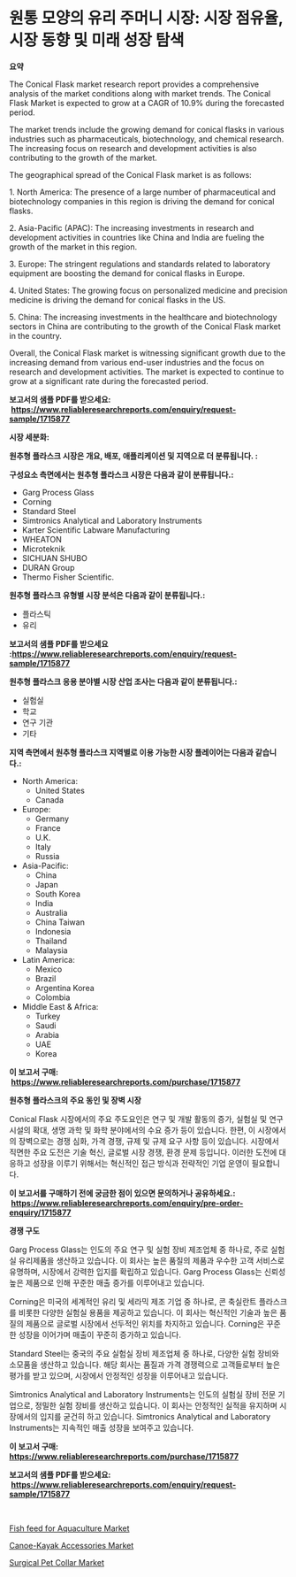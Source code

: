 <p><h1>원통 모양의 유리 주머니 시장: 시장 점유율, 시장 동향 및 미래 성장 탐색</h1></p><p><strong>요약</strong></p>
<p><p>The Conical Flask market research report provides a comprehensive analysis of the market conditions along with market trends. The Conical Flask Market is expected to grow at a CAGR of 10.9% during the forecasted period. </p><p>The market trends include the growing demand for conical flasks in various industries such as pharmaceuticals, biotechnology, and chemical research. The increasing focus on research and development activities is also contributing to the growth of the market. </p><p>The geographical spread of the Conical Flask market is as follows: </p><p>1. North America: The presence of a large number of pharmaceutical and biotechnology companies in this region is driving the demand for conical flasks. </p><p>2. Asia-Pacific (APAC): The increasing investments in research and development activities in countries like China and India are fueling the growth of the market in this region. </p><p>3. Europe: The stringent regulations and standards related to laboratory equipment are boosting the demand for conical flasks in Europe. </p><p>4. United States: The growing focus on personalized medicine and precision medicine is driving the demand for conical flasks in the US. </p><p>5. China: The increasing investments in the healthcare and biotechnology sectors in China are contributing to the growth of the Conical Flask market in the country. </p><p>Overall, the Conical Flask market is witnessing significant growth due to the increasing demand from various end-user industries and the focus on research and development activities. The market is expected to continue to grow at a significant rate during the forecasted period. </p></p>
<p><strong>보고서의 샘플 PDF를 받으세요: &nbsp;<a href="https://www.reliableresearchreports.com/enquiry/request-sample/1715877">https://www.reliableresearchreports.com/enquiry/request-sample/1715877</a></strong></p>
<p><strong>시장 세분화:</strong></p>
<p><strong> 원추형 플라스크 시장은 개요, 배포, 애플리케이션 및 지역으로 더 분류됩니다. :</strong></p>
<p><strong>구성요소 측면에서는 원추형 플라스크 시장은 다음과 같이 분류됩니다.:</strong></p>
<p><ul><li>Garg Process Glass</li><li>Corning</li><li>Standard Steel</li><li>Simtronics Analytical and Laboratory Instruments</li><li>Karter Scientific Labware Manufacturing</li><li>WHEATON</li><li>Microteknik</li><li>SICHUAN SHUBO</li><li>DURAN Group</li><li>Thermo Fisher Scientific.</li></ul></p>
<p><strong> 원추형 플라스크 유형별 시장 분석은 다음과 같이 분류됩니다.:</strong></p>
<p><ul><li>플라스틱</li><li>유리</li></ul></p>
<p><strong>보고서의 샘플 PDF를 받으세요 :<a href="https://www.reliableresearchreports.com/enquiry/request-sample/1715877">https://www.reliableresearchreports.com/enquiry/request-sample/1715877</a></strong></p>
<p><strong> 원추형 플라스크 응용 분야별 시장 산업 조사는 다음과 같이 분류됩니다.:</strong></p>
<p><ul><li>실험실</li><li>학교</li><li>연구 기관</li><li>기타</li></ul></p>
<p><strong>지역 측면에서 원추형 플라스크 지역별로 이용 가능한 시장 플레이어는 다음과 같습니다.:</strong></p>
<p><ul>
    <li>
        North America:
        <ul>
            <li>United States</li>
            <li>Canada</li>
        </ul>
    </li>
    <li>
        Europe:
        <ul>
            <li>Germany</li>
            <li>France</li>
            <li>U.K.</li>
            <li>Italy</li>
            <li>Russia</li>
        </ul>
    </li>
    <li>
        Asia-Pacific:
        <ul>
            <li>China</li>
            <li>Japan</li>
            <li>South Korea</li>
            <li>India</li>
            <li>Australia</li>
            <li>China Taiwan</li>
            <li>Indonesia</li>
            <li>Thailand</li>
            <li>Malaysia</li>
        </ul>
    </li>
    <li>
        Latin America:
        <ul>
            <li>Mexico</li>
            <li>Brazil</li>
            <li>Argentina Korea</li>
            <li>Colombia</li>
        </ul>
    </li>
    <li>
        Middle East & Africa:
        <ul>
            <li>Turkey</li>
            <li>Saudi</li>
            <li>Arabia</li>
            <li>UAE</li>
            <li>Korea</li>
        </ul>
    </li>
    </ul></p>
<p><strong>이 보고서 구매: &nbsp;<a href="https://www.reliableresearchreports.com/purchase/1715877">https://www.reliableresearchreports.com/purchase/1715877</a></strong></p>
<p><strong>원추형 플라스크의 주요 동인 및 장벽 시장</strong></p>
<p><p>Conical Flask 시장에서의 주요 주도요인은 연구 및 개발 활동의 증가, 실험실 및 연구 시설의 확대, 생명 과학 및 화학 분야에서의 수요 증가 등이 있습니다. 한편, 이 시장에서의 장벽으로는 경쟁 심화, 가격 경쟁, 규제 및 규제 요구 사항 등이 있습니다. 시장에서 직면한 주요 도전은 기술 혁신, 글로벌 시장 경쟁, 환경 문제 등입니다. 이러한 도전에 대응하고 성장을 이루기 위해서는 혁신적인 접근 방식과 전략적인 기업 운영이 필요합니다.</p></p>
<p><strong>이 보고서를 구매하기 전에 궁금한 점이 있으면 문의하거나 공유하세요.: &nbsp;<a href="https://www.reliableresearchreports.com/enquiry/pre-order-enquiry/1715877">https://www.reliableresearchreports.com/enquiry/pre-order-enquiry/1715877</a></strong></p>
<p><strong>경쟁 구도</strong></p>
<p><p>Garg Process Glass는 인도의 주요 연구 및 실험 장비 제조업체 중 하나로, 주로 실험실 유리제품을 생산하고 있습니다. 이 회사는 높은 품질의 제품과 우수한 고객 서비스로 유명하며, 시장에서 강력한 입지를 확립하고 있습니다. Garg Process Glass는 신뢰성 높은 제품으로 인해 꾸준한 매출 증가를 이루어내고 있습니다.</p><p>Corning은 미국의 세계적인 유리 및 세라믹 제조 기업 중 하나로, 콘 축실란트 플라스크를 비롯한 다양한 실험실 용품을 제공하고 있습니다. 이 회사는 혁신적인 기술과 높은 품질의 제품으로 글로벌 시장에서 선두적인 위치를 차지하고 있습니다. Corning은 꾸준한 성장을 이어가며 매출이 꾸준히 증가하고 있습니다.</p><p>Standard Steel는 중국의 주요 실험실 장비 제조업체 중 하나로, 다양한 실험 장비와 소모품을 생산하고 있습니다. 해당 회사는 품질과 가격 경쟁력으로 고객들로부터 높은 평가를 받고 있으며, 시장에서 안정적인 성장을 이루어내고 있습니다.</p><p>Simtronics Analytical and Laboratory Instruments는 인도의 실험실 장비 전문 기업으로, 정밀한 실험 장비를 생산하고 있습니다. 이 회사는 안정적인 실적을 유지하며 시장에서의 입지를 굳건히 하고 있습니다. Simtronics Analytical and Laboratory Instruments는 지속적인 매출 성장을 보여주고 있습니다.</p></p>
<p><strong>이 보고서 구매: &nbsp; <a href="https://www.reliableresearchreports.com/purchase/1715877">https://www.reliableresearchreports.com/purchase/1715877</a></strong></p>
<p><strong>보고서의 샘플 PDF를 받으세요: &nbsp;<a href="https://www.reliableresearchreports.com/enquiry/request-sample/1715877">https://www.reliableresearchreports.com/enquiry/request-sample/1715877</a></strong><strong></strong></p>
<p>&nbsp;</p>
<p><p><a href="https://github.com/dringals/Market-Research-Report-List-3/blob/main/fish-feed-for-aquaculture-market.md">Fish feed for Aquaculture Market</a></p><p><a href="https://github.com/lbird53714/Market-Research-Report-List-3/blob/main/canoe-kayak-accessories-market.md">Canoe-Kayak Accessories Market</a></p><p><a href="https://github.com/moyahfrancoestellec51j635wcx/Market-Research-Report-List-1/blob/main/surgical-pet-collar-market.md">Surgical Pet Collar Market</a></p></p>